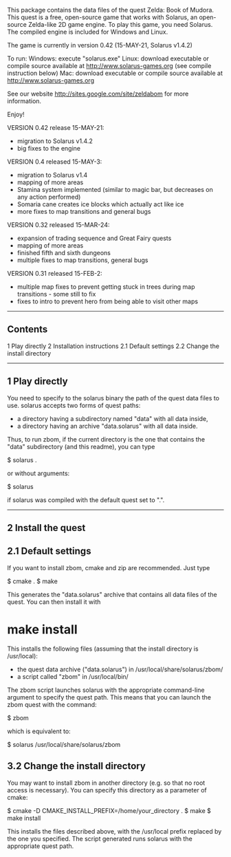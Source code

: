 This package contains the data files of the quest Zelda: Book of Mudora.
This quest is a free, open-source game that works with Solarus,
an open-source Zelda-like 2D game engine.
To play this game, you need Solarus. The compiled engine is included for Windows and Linux.

The game is currently in version 0.42 (15-MAY-21, Solarus v1.4.2)

To run:
  Windows: execute "solarus.exe"
  Linux: download executable or compile source available at http://www.solarus-games.org (see compile instruction below)
  Mac: download executable or compile source available at http://www.solarus-games.org


See our website http://sites.google.com/site/zeldabom for more information.

Enjoy!

VERSION 0.42 release 15-MAY-21:
  - migration to Solarus v1.4.2
  - big fixes to the engine

VERSION 0.4 released 15-MAY-3:
  - migration to Solarus v1.4
  - mapping of more areas
  - Stamina system implemented (similar to magic bar, but decreases on any action performed)
  - Somaria cane creates ice blocks which actually act like ice
  - more fixes to map transitions and general bugs

VERSION 0.32 released 15-MAR-24:
  - expansion of trading sequence and Great Fairy quests
  - mapping of more areas
  - finished fifth and sixth dungeons
  - multiple fixes to map transitions, general bugs

VERSION 0.31 released 15-FEB-2:
  - multiple map fixes to prevent getting stuck in trees during map transitions - some still to fix
  - fixes to intro to prevent hero from being able to visit other maps


--------
Contents
--------

1  Play directly
2  Installation instructions
  2.1  Default settings
  2.2  Change the install directory

----------------
1  Play directly
----------------

You need to specify to the solarus binary the path of the quest data files to
use. solarus accepts two forms of quest paths:
- a directory having a subdirectory named "data" with all data inside,
- a directory having an archive "data.solarus" with all data inside.

Thus, to run zbom, if the current directory is the one that
contains the "data" subdirectory (and this readme), you can type

$ solarus .

or without arguments:

$ solarus

if solarus was compiled with the default quest set to ".".

--------------------
2  Install the quest
--------------------

2.1  Default settings
----------------------

If you want to install zbom, cmake and zip are recommended.
Just type

$ cmake .
$ make

This generates the "data.solarus" archive that contains all data files
of the quest. You can then install it with

# make install

This installs the following files (assuming that the install directory
is /usr/local):
- the quest data archive ("data.solarus") in /usr/local/share/solarus/zbom/
- a script called "zbom" in /usr/local/bin/

The zbom script launches solarus with the appropriate command-line argument
to specify the quest path.
This means that you can launch the zbom quest with the command:

$ zbom

which is equivalent to:

$ solarus /usr/local/share/solarus/zbom

3.2  Change the install directory
---------------------------------

You may want to install zbom in another directory
(e.g. so that no root access is necessary). You can specify this directory
as a parameter of cmake:

$ cmake -D CMAKE_INSTALL_PREFIX=/home/your_directory .
$ make
$ make install

This installs the files described above, with the
/usr/local prefix replaced by the one you specified.
The script generated runs solarus with the appropriate quest path.
